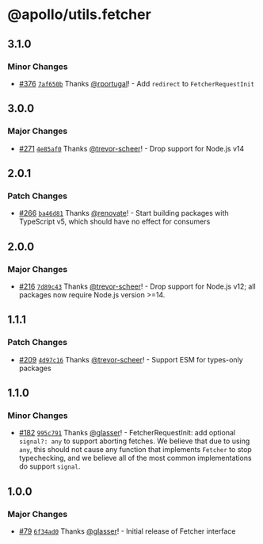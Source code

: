 # @apollo/utils.fetcher

## 3.1.0

### Minor Changes

- [#376](https://github.com/apollographql/apollo-utils/pull/376) [`7af650b`](https://github.com/apollographql/apollo-utils/commit/7af650b5cc17f5cd599ec7c2acd32679dd18af19) Thanks [@rportugal](https://github.com/rportugal)! - Add `redirect` to `FetcherRequestInit`

## 3.0.0

### Major Changes

- [#271](https://github.com/apollographql/apollo-utils/pull/271) [`4e85af0`](https://github.com/apollographql/apollo-utils/commit/4e85af042dda5d0c97048ef14861417d1d2488bd) Thanks [@trevor-scheer](https://github.com/trevor-scheer)! - Drop support for Node.js v14

## 2.0.1

### Patch Changes

- [#266](https://github.com/apollographql/apollo-utils/pull/266) [`ba46d81`](https://github.com/apollographql/apollo-utils/commit/ba46d817a97a6bad9b0ec6ff0720f01edc806091) Thanks [@renovate](https://github.com/apps/renovate)! - Start building packages with TypeScript v5, which should have no effect for consumers

## 2.0.0

### Major Changes

- [#216](https://github.com/apollographql/apollo-utils/pull/216) [`7d89c43`](https://github.com/apollographql/apollo-utils/commit/7d89c433039cd597998e99124f04866ac2a2c3d5) Thanks [@trevor-scheer](https://github.com/trevor-scheer)! - Drop support for Node.js v12; all packages now require Node.js version >=14.

## 1.1.1

### Patch Changes

- [#209](https://github.com/apollographql/apollo-utils/pull/209) [`4d97c16`](https://github.com/apollographql/apollo-utils/commit/4d97c16eb56dc116742d2d8d93c423a6543b5ae9) Thanks [@trevor-scheer](https://github.com/trevor-scheer)! - Support ESM for types-only packages

## 1.1.0

### Minor Changes

- [#182](https://github.com/apollographql/apollo-utils/pull/182) [`995c791`](https://github.com/apollographql/apollo-utils/commit/995c7915cb4159fd5ed7c343fff634412dcefc6b) Thanks [@glasser](https://github.com/glasser)! - FetcherRequestInit: add optional `signal?: any` to support aborting fetches. We believe that due to using `any`, this should not cause any function that implements `Fetcher` to stop typechecking, and we believe all of the most common implementations do support `signal`.

## 1.0.0

### Major Changes

- [#79](https://github.com/apollographql/apollo-utils/pull/79) [`6f34ad0`](https://github.com/apollographql/apollo-utils/commit/6f34ad075b7d44276d20e8d53c19daa810058e52) Thanks [@glasser](https://github.com/glasser)! - Initial release of Fetcher interface
